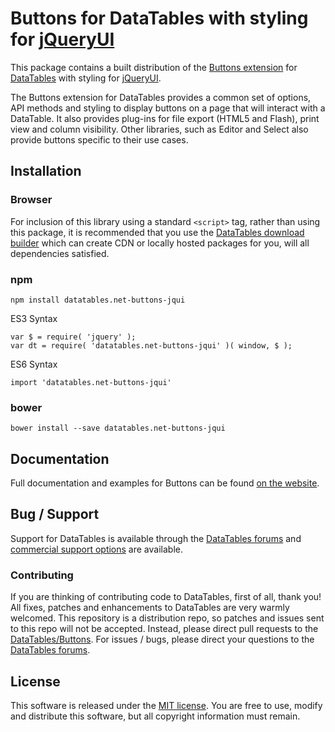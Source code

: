 # Buttons for DataTables with styling for [jQueryUI](http://jqueryui.com/)

This package contains a built distribution of the [Buttons extension](https://datatables.net/extensions/buttons) for [DataTables](https://datatables.net/) with styling for [jQueryUI](http://jqueryui.com/).

The Buttons extension for DataTables provides a common set of options, API methods and styling to display buttons on a page that will interact with a DataTable. It also provides plug-ins for file export (HTML5 and Flash), print view and column visibility. Other libraries, such as Editor and Select also provide buttons specific to their use cases.


## Installation

### Browser

For inclusion of this library using a standard `<script>` tag, rather than using this package, it is recommended that you use the [DataTables download builder](//datatables.net/download) which can create CDN or locally hosted packages for you, will all dependencies satisfied.

### npm

```
npm install datatables.net-buttons-jqui
```

ES3 Syntax
```
var $ = require( 'jquery' );
var dt = require( 'datatables.net-buttons-jqui' )( window, $ );
```

ES6 Syntax
```
import 'datatables.net-buttons-jqui'
```

### bower

```
bower install --save datatables.net-buttons-jqui
```



## Documentation

Full documentation and examples for Buttons can be found [on the website](https://datatables.net/extensions/buttons).


## Bug / Support

Support for DataTables is available through the [DataTables forums](//datatables.net/forums) and [commercial support options](//datatables.net/support) are available.


### Contributing

If you are thinking of contributing code to DataTables, first of all, thank you! All fixes, patches and enhancements to DataTables are very warmly welcomed. This repository is a distribution repo, so patches and issues sent to this repo will not be accepted. Instead, please direct pull requests to the [DataTables/Buttons](http://github.com/DataTables/Buttons). For issues / bugs, please direct your questions to the [DataTables forums](//datatables.net/forums).


## License

This software is released under the [MIT license](//datatables.net/license). You are free to use, modify and distribute this software, but all copyright information must remain.

